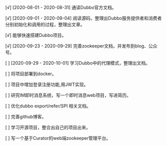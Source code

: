 [√] [2020-08-01 - 2020-08-31] 通读Dubbo官方文档。

[√] [2020-09-01 - 2020-09-04] 阅读源码，整理出Dubbo服务提供者和消费者分别初始化和调用的过程，整理出文章。

[√] 能够快速搭建Dubbo项目。

[√] [2020-09-23 - 2020-09-29] 完善zookeeper文档，并发布到blog、公众号。

[ ] [2020-09-29 - 2020-10-01] 学习Dubbo中的代理模式，整理出文档。

[ ] 将项目部署到docker。

[ ] 项目中增加登录注册功能,用JWT实现。

[ ] 研究IM即时消息系统，写一个即时消息web项目，写进简历。

[ ] 优化dubbo export/refer/SPI 相关文档。

[ ] 完善github博客。 

[ ] 学习开源项目，整合出自己的项目出来。

[ ] 写一个基于Curator的web端zookeeper管理平台。